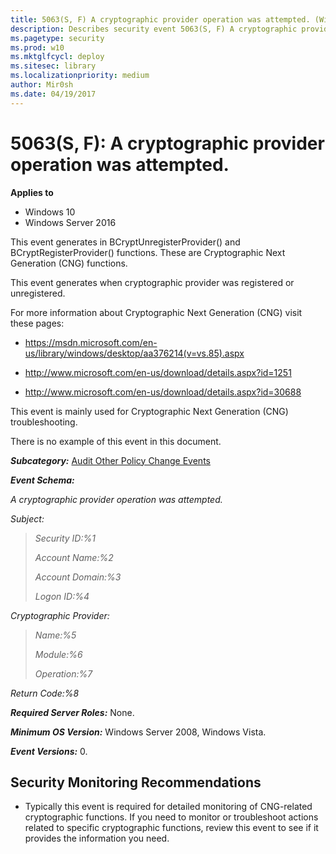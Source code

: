 ```yaml
---
title: 5063(S, F) A cryptographic provider operation was attempted. (Windows 10)
description: Describes security event 5063(S, F) A cryptographic provider operation was attempted.
ms.pagetype: security
ms.prod: w10
ms.mktglfcycl: deploy
ms.sitesec: library
ms.localizationpriority: medium
author: Mir0sh
ms.date: 04/19/2017
---
```


# 5063(S, F): A cryptographic provider operation was attempted.

**Applies to**
-   Windows 10
-   Windows Server 2016


This event generates in BCryptUnregisterProvider() and BCryptRegisterProvider() functions. These are Cryptographic Next Generation (CNG) functions.

This event generates when cryptographic provider was registered or unregistered.

For more information about Cryptographic Next Generation (CNG) visit these pages:

-   <https://msdn.microsoft.com/en-us/library/windows/desktop/aa376214(v=vs.85).aspx>

-   <http://www.microsoft.com/en-us/download/details.aspx?id=1251>

-   <http://www.microsoft.com/en-us/download/details.aspx?id=30688>

This event is mainly used for Cryptographic Next Generation (CNG) troubleshooting.

There is no example of this event in this document.

***Subcategory:***&nbsp;[Audit Other Policy Change Events](audit-other-policy-change-events.md)

***Event Schema:***

*A cryptographic provider operation was attempted.*

*Subject:*

> *Security ID:%1*
>
> *Account Name:%2*
>
> *Account Domain:%3*
>
> *Logon ID:%4*

*Cryptographic Provider:*

> *Name:%5*
>
> *Module:%6*
>
> *Operation:%7*

*Return Code:%8*

***Required Server Roles:*** None.

***Minimum OS Version:*** Windows Server 2008, Windows Vista.

***Event Versions:*** 0.

## Security Monitoring Recommendations

-   Typically this event is required for detailed monitoring of CNG-related cryptographic functions. If you need to monitor or troubleshoot actions related to specific cryptographic functions, review this event to see if it provides the information you need.


